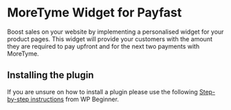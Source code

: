 # MoreTyme Widget for Payfast
Boost sales on your website by implementing a personalised widget for your product pages. This widget will provide your customers with the amount they are required to pay upfront and for the next two payments with MoreTyme.

## Installing the plugin
If you are unsure on how to install a plugin please use the following [Step-by-step instructions](https://www.wpbeginner.com/beginners-guide/step-by-step-guide-to-install-a-wordpress-plugin-for-beginners/) from WP Beginner.